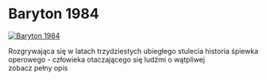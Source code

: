 Baryton 1984 
=============
[![Baryton 1984 ](http://vidos.pl/images/player.gif)](http://vidos.pl/baryton-1984)

 Rozgrywająca się w latach trzydziestych ubiegłego stulecia historia śpiewka operowego - człowieka otaczającego się ludźmi o wątpliwej zobacz pełny opis
